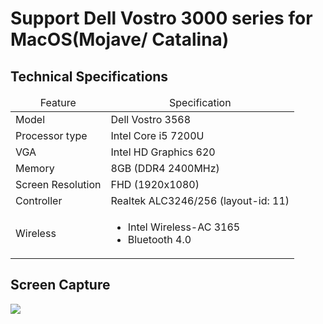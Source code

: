 <h1>Support Dell Vostro 3000 series for MacOS(Mojave/ Catalina)</h1>
<h2>Technical Specifications</h2>
<table>
  <thead>
    <tr>
      <td style="text-align: center">Feature</td>
      <td style="text-align: center">Specification</td>
    </tr>
  </thead>
  <tbody>
    <tr>
      <td>Model</td>
      <td>Dell Vostro 3568</td>
    </tr>
    <tr>
      <td>Processor type</td>
      <td>Intel Core i5 7200U</td>
    </tr>
     <tr>
      <td>VGA</td>
      <td>Intel HD Graphics 620</td>
    </tr>
    <tr>
      <td>Memory</td>
      <td>8GB (DDR4 2400MHz)</td>
    </tr>
    <tr>
      <td>Screen Resolution</td>
      <td>FHD (1920x1080)</td>
    </tr>
    <tr>
      <td>Controller</td>
      <td>Realtek ALC3246/256 (layout-id: 11)</td>
    </tr>
    <tr>
      <td>Wireless</td>
      <td>
        <ul>
          <li>Intel Wireless-AC 3165</li>
          <li>Bluetooth 4.0</li>
        </ul>
      </td>
    </tr>
  </tbody>
</table>
<h2>Screen Capture</h2>
<img src="https://scontent.fsgn5-2.fna.fbcdn.net/v/t1.0-0/p180x540/105491098_1110394292678700_36823324785342154_o.jpg?_nc_cat=107&_nc_sid=8024bb&_nc_ohc=vctudF-mXsgAX_mX2uP&_nc_ht=scontent.fsgn5-2.fna&_nc_tp=6&oh=dc5d7a3721f32e69371a65dbd5221b90&oe=5F1EE219"></img>

